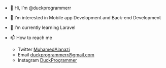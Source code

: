 - 👋 Hi, I’m @duckprogrammerr
- 👀 I’m interested in Mobile app Development and Back-end Development
- 🌱 I’m currently learning Laravel

- 📫 How to reach me 
   - Twitter [MuhamedAlanazi](https://twitter.com/MuhamedAlanazi)
   - Email duckprogrammerr@gmail.com
   - Instagram [DuckProgrammer](https://instagram.com/DuckProgrammer)
   

<!---
duckprogrammerr/duckprogrammerr is a ✨ special ✨ repository because its `README.md` (this file) appears on your GitHub profile.
You can click the Preview link to take a look at your changes.
--->

